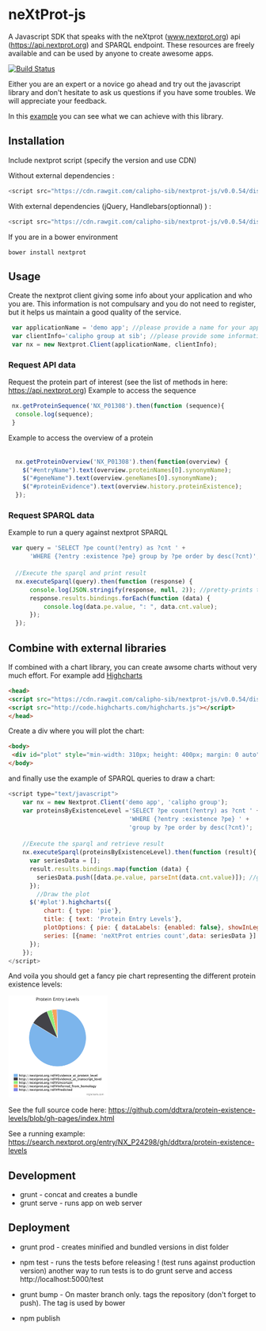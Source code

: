 # neXtProt-js

A Javascript SDK that speaks with the neXtprot (www.nextprot.org) api (https://api.nextprot.org) and SPARQL endpoint. These resources are freely available and can be used by anyone to create awesome apps.

[![Build Status](https://travis-ci.org/calipho-sib/nextprot-js.svg?branch=develop)](https://travis-ci.org/calipho-sib/nextprot-js)


Either you are an expert or a novice go ahead and try out the javascript library and don't hesitate to ask us questions if you have some troubles. We will appreciate your feedback.

In this [example](https://cdn.rawgit.com/calipho-sib/nextprot-viewers/v0.1.0/sequence/app/index.html?nxentry=NX_P01308&inputOption=true) you can see what we can achieve with this library.

## Installation 

Include nextprot script (specify the version and use CDN)

Without external dependencies :
```javascript
<script src="https://cdn.rawgit.com/calipho-sib/nextprot-js/v0.0.54/dist/nextprot.min.js"></script>
```
With external dependencies (jQuery, Handlebars(optionnal) ) :
```javascript
<script src="https://cdn.rawgit.com/calipho-sib/nextprot-js/v0.0.54/dist/nextprot.bundle.js"></script>
```
If you are in a bower environment
```
bower install nextprot
```

## Usage
Create the nextprot client giving some info about your application and who you are.
This information is not compulsary and you do not need to register, but it helps us maintain a good quality of the service.
```javascript
 var applicationName = 'demo app'; //please provide a name for your application
 var clientInfo='calipho group at sib'; //please provide some information about you
 var nx = new Nextprot.Client(applicationName, clientInfo);
```

### Request API data

Request the protein part of interest (see the list of methods in here: https://api.nextprot.org)
Example to access the sequence
```javascript
 nx.getProteinSequence('NX_P01308').then(function (sequence){
  console.log(sequence);
 }
```

Example to access the overview of a protein
```javascript

  nx.getProteinOverview('NX_P01308').then(function(overview) {
    $("#entryName").text(overview.proteinNames[0].synonymName);
    $("#geneName").text(overview.geneNames[0].synonymName);
    $("#proteinEvidence").text(overview.history.proteinExistence);
  });

```
### Request SPARQL data

Example to run a query against nextprot SPARQL
```javascript
 var query = 'SELECT ?pe count(?entry) as ?cnt ' +
      'WHERE {?entry :existence ?pe} group by ?pe order by desc(?cnt)';

  //Execute the sparql and print result
  nx.executeSparql(query).then(function (response) {
      console.log(JSON.stringify(response, null, 2)); //pretty-prints the response
      response.results.bindings.forEach(function (data) {
          console.log(data.pe.value, ": ", data.cnt.value);
      });
  });
```

## Combine with external libraries

If combined with a chart library, you can create awsome charts without very much effort.
For example add [Highcharts](http://www.highcharts.com/demo)

```html
<head>
<script src="https://cdn.rawgit.com/calipho-sib/nextprot-js/v0.0.54/dist/nextprot.bundle.js"></script>
<script src="http://code.highcharts.com/highcharts.js"></script>
</head>
```
Create a div where you will plot the chart:
```html
<body>
 <div id="plot" style="min-width: 310px; height: 400px; margin: 0 auto"></div>
</body>
```
and finally use the example of SPARQL queries to draw a chart:
```javascript
<script type="text/javascript">
    var nx = new Nextprot.Client('demo app', 'calipho group');
    var proteinsByExistenceLevel ='SELECT ?pe count(?entry) as ?cnt ' + 
                                  'WHERE {?entry :existence ?pe} ' + 
                                  'group by ?pe order by desc(?cnt)';
   
    //Execute the sparql and retrieve result
    nx.executeSparql(proteinsByExistenceLevel).then(function (result){
      var seriesData = [];
      result.results.bindings.map(function (data) {
        seriesData.push([data.pe.value, parseInt(data.cnt.value)]); //gets number of entries
      });
        //Draw the plot
      $('#plot').highcharts({
          chart: { type: 'pie'},
          title: { text: 'Protein Entry Levels'},
          plotOptions: { pie: { dataLabels: {enabled: false}, showInLegend: true }},
          series: [{name: 'neXtProt entries count',data: seriesData }]
      });
    });
</script>
```

And voila you should get a fancy pie chart representing the different protein existence levels:

 <a href="https://search.nextprot.org/entry/NX_P24298/gh/ddtxra/protein-existence-levels">
  <img src="assets/pie.png" width="200px"/>
 </a>

See the full source code here: https://github.com/ddtxra/protein-existence-levels/blob/gh-pages/index.html

See a running example: https://search.nextprot.org/entry/NX_P24298/gh/ddtxra/protein-existence-levels

## Development

* grunt - concat and creates a bundle
* grunt serve - runs app on web server


## Deployment 

* grunt prod - creates minified and bundled versions in dist folder
* npm test - runs the tests before releasing ! (test runs against production version)
another way to run tests is to do grunt serve and access http://localhost:5000/test

* grunt bump - On master branch only. tags the repository (don't forget to push). The tag is used by bower
* npm publish
